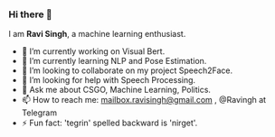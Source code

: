 ### Hi there 👋
I am **Ravi Singh**, a machine learning enthusiast.
<!--
**ravising-h/ravising-h** is a ✨ _special_ ✨ repository because its `README.md` (this file) appears on your GitHub profile.

Here are some ideas to get you started:
-->
- 🔭 I’m currently working on Visual Bert.
- 🌱 I’m currently learning NLP and Pose Estimation.
- 👯 I’m looking to collaborate on my project Speech2Face.
- 🤔 I’m looking for help with Speech Processing.
- 💬 Ask me about CSGO, Machine Learning, Politics.
- 📫 How to reach me: mailbox.ravisingh@gmail.com , @Ravingh at Telegram
- ⚡ Fun fact: 'tegrin' spelled backward is 'nirget'.


